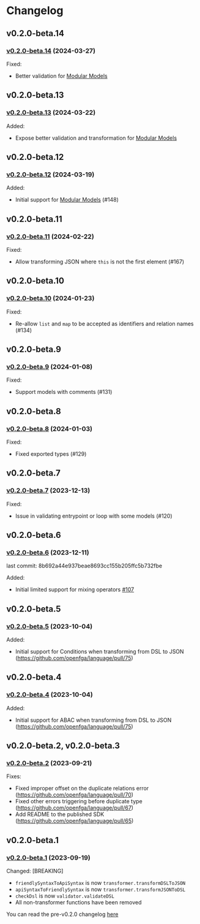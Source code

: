 # Changelog

## v0.2.0-beta.14

### [v0.2.0-beta.14](https://github.com/openfga/language/compare/9974b568edcc3e2c5bdde5143b5a4a13b45c7968...f9816aad7efa32a6ab0b9f004c7831628906de18) (2024-03-27)

Fixed:

- Better validation for [Modular Models](https://github.com/openfga/rfcs/blob/main/20231212-modular-models.md)

## v0.2.0-beta.13

### [v0.2.0-beta.13](https://github.com/openfga/language/compare/152c063895fb866f0e8da9d4c3707f8c0d01e28c...3d05a4fde617d54129c1c9f8eed1c9541b261096) (2024-03-22)

Added:

- Expose better validation and transformation for [Modular Models](https://github.com/openfga/rfcs/blob/main/20231212-modular-models.md)

## v0.2.0-beta.12

### [v0.2.0-beta.12](https://github.com/openfga/language/compare/323aac545377c0a26486db1323ce26ca5e4e1443...8a7e04f4da52f8be1c9321ff4b125a8fef1e6102) (2024-03-19)

Added:

- Initial support for [Modular Models](https://github.com/openfga/rfcs/blob/main/20231212-modular-models.md) (#148)

## v0.2.0-beta.11

### [v0.2.0-beta.11](https://github.com/openfga/language/releases/tag/vv0.2.0-beta.10...v0.2.0-beta.11) (2024-02-22)

Fixed:

- Allow transforming JSON where `this` is not the first element (#167)

## v0.2.0-beta.10

### [v0.2.0-beta.10](https://github.com/openfga/language/releases/tag/vv0.2.0-beta.9...v0.2.0-beta.10) (2024-01-23)

Fixed:

- Re-allow `list` and `map` to be accepted as identifiers and relation names (#134)

## v0.2.0-beta.9

### [v0.2.0-beta.9](https://github.com/openfga/language/releases/tag/vv0.2.0-beta.8...v0.2.0-beta.9) (2024-01-08)

Fixed:

- Support models with comments (#131)

## v0.2.0-beta.8

### [v0.2.0-beta.8](https://github.com/openfga/language/releases/tag/vv0.2.0-beta.7...v0.2.0-beta.8) (2024-01-03)

Fixed:

- Fixed exported types (#129)

## v0.2.0-beta.7

### [v0.2.0-beta.7](https://github.com/openfga/language/releases/tag/vv0.2.0-beta.6...v0.2.0-beta.7) (2023-12-13)

Fixed:

- Issue in validating entrypoint or loop with some models (#120)

## v0.2.0-beta.6

### [v0.2.0-beta.6](https://github.com/openfga/language/releases/tag/vv0.2.0-beta.5...v0.2.0-beta.6) (2023-12-11)

last commit: 8b692a44e937beae8693cc155b205ffc5b732fbe

Added:

- Initial limited support for mixing operators [#107](https://github.com/openfga/language/pull/107)

## v0.2.0-beta.5

### [v0.2.0-beta.5](https://github.com/openfga/language/releases/tag/vv0.2.0-beta.4...v0.2.0-beta.5) (2023-10-04)

Added:

- Initial support for Conditions when transforming from DSL to JSON (https://github.com/openfga/language/pull/75)

## v0.2.0-beta.4

### [v0.2.0-beta.4](https://github.com/openfga/language/releases/tag/vv0.2.0-beta.3...v0.2.0-beta.4) (2023-10-04)

Added:

- Initial support for ABAC when transforming from DSL to JSON (https://github.com/openfga/language/pull/75)

## v0.2.0-beta.2, v0.2.0-beta.3

### [v0.2.0-beta.2](https://github.com/openfga/language/releases/tag/vv0.2.0-beta.1...v0.2.0-beta.2) (2023-09-21)

Fixes:

- Fixed improper offset on the duplicate relations error (https://github.com/openfga/language/pull/70)
- Fixed other errors triggering before duplicate type (https://github.com/openfga/language/pull/67)
- Add README to the published SDK (https://github.com/openfga/language/pull/65)

## v0.2.0-beta.1

### [v0.2.0-beta.1](https://github.com/openfga/language/releases/tag/v0.2.0-language) (2023-09-19)

Changed:
[BREAKING]

- `friendlySyntaxToApiSyntax` is now `transformer.transformDSLToJSON`
- `apiSyntaxToFriendlySyntax` is now `transformer.transformJSONToDSL`
- `checkDsl` is now `validator.validateDSL`
- All non-transformer functions have been removed

You can read the pre-v0.2.0 changelog [here](https://github.com/openfga/syntax-transformer/blob/main/CHANGELOG.md)
